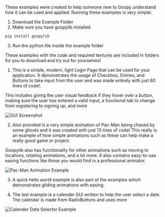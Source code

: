 These examples were created to help someone new to Goopy understand how it can be used and applied. Running these examples is very simple:

1. Download the Example Folder
2. Make sure you have goopylib installed

```python
pip install goopylib
```

3. Run the python file inside the example folder

These examples with the code and required textures are included in folders for you to download and try out for 
yourselves!

1. This is a simple, modern, light Login Page that can be used for your application. It demonstrates the usage of 
Checkbox, Entries, and Buttons to take input from the user and was made entirely with just 60 lines of code!. 

This includes giving the user visual feedback if they hover over a button, making sure the user has entered a valid 
input, a functional tab to change from registering to signing up, and more

![GUI Screenshot](https://raw.githubusercontent.com/BhavyeMathur/goopylib/master/Examples/ModernUI-LoginPage%20Example/ExampleScreenshot.png)

2. Also provided is a very simple animation of Pac-Man being chased by some ghosts and it was created with just 13 lines 
of code! This really is an example of how simple animations such as these can help make a really good game or project. 

Goopylib also has functionality for other animations such as moving to locations, rotating animations, and a lot more. 
It also contains easy-to-use easing functions like those you would find in a professional animator.

![Pac-Man Animation Example](https://raw.githubusercontent.com/BhavyeMathur/goopylib/master/Examples/Pac-Man-Animation%20Example/Pac-ManAnimation.png)

3. A quick hello world example is also part of the examples which demonstrates gliding animations with easing. 

4. The last example is a calendar GUI written to help the user select a date. The calendar is made from RadioButtons and uses more

![Calender Date Selector Example](https://)